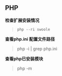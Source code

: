 ## PHP

**检查扩展安装情况**

> `php --ri swoole`



**查看php.ini 配置文件路径**

> php -i | grep php.ini



**查看php已安装模块**

> php -m


